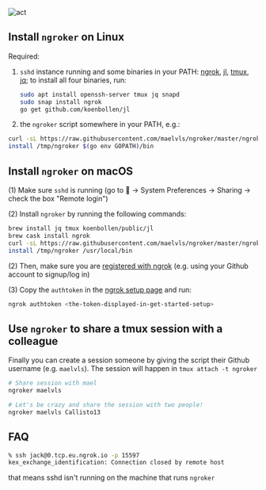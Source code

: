 ![act](https://user-images.githubusercontent.com/2195781/85836295-b05bb900-b796-11ea-9565-9099a3d4b018.gif)

## Install `ngroker` on Linux

Required:
1. `sshd` instance running and some binaries in your PATH:
   [ngrok](https://ngrok.com/download), [jl](https://github.com/koenbollen/jl),
   [tmux](https://github.com/tmux/tmux/wiki/Installing),
   [jq](https://stedolan.github.io/jq/download/);
   to install all four binaries, run:

   ```sh
   sudo apt install openssh-server tmux jq snapd
   sudo snap install ngrok
   go get github.com/koenbollen/jl
   ```
  
3. the `ngroker` script somewhere in your PATH, e.g.:

  ```sh
  curl -sL https://raw.githubusercontent.com/maelvls/ngroker/master/ngroker > /tmp/ngroker
  install /tmp/ngroker $(go env GOPATH)/bin
  ```

## Install `ngroker` on macOS

(1) Make sure `sshd` is running (go to  → System Preferences → Sharing → check the box "Remote login")

(2) Install `ngroker` by running the following commands:

```sh
brew install jq tmux koenbollen/public/jl
brew cask install ngrok
curl -sL https://raw.githubusercontent.com/maelvls/ngroker/master/ngroker > /tmp/ngroker
install /tmp/ngroker /usr/local/bin
```

(2) Then, make sure you are [registered with ngrok](https://dashboard.ngrok.com/get-started/setup) (e.g. using your Github account to signup/log in)

(3) Copy the `authtoken` in the [ngrok setup page](https://dashboard.ngrok.com/get-started/setup) and run:

```sh
ngrok authtoken <the-token-displayed-in-get-started-setup>
```

## Use `ngroker` to share a tmux session with a colleague

Finally you can create a session someone by giving the script their Github
username (e.g. `maelvls`). The session will happen in `tmux attach -t
ngroker`

```sh
# Share session with mael
ngroker maelvls

# Let's be crazy and share the session with two people!
ngroker maelvls Callisto13
```


## FAQ

```sh
% ssh jack@0.tcp.eu.ngrok.io -p 15597
kex_exchange_identification: Connection closed by remote host
```
that means sshd isn't running on the machine that runs `ngroker`
